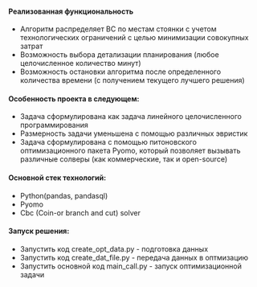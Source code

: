 
<h4>Реализованная функциональность</h4>
<ul>
    <li> Алгоритм распределяет ВС по местам стоянки с учетом технологических ограничений с целью минимизации совокупных затрат</li>
    <li> Возможность выбора детализации планирования (любое целочисленное количество минут) </li>
    <li> Возможность остановки алгоритма после определенного количества времени (с получением текущего лучшего решения)
</ul> 
<h4>Особенность проекта в следующем:</h4>
<ul>
 <li>Задача сформулирована как задача линейного целочисленного программирования</li>
 <li>Размерность задачи уменьшена с помощью различных эвристик</li>
 <li>Задача сформулирована с помощью питоновского оптимизационного пакета Pyomo, который позволяет вызывать различные солверы (как коммерческие, так и open-source)</li>  
 </ul>
<h4>Основной стек технологий:</h4>
<ul>
    <li>Python(pandas, pandasql)</li>
	<li>Pyomo</li>
	<li>Cbc (Coin-or branch and cut) solver</li>
 
 </ul>
 
<h4>Запуск решения:</h4>
<ul>
<li>Запустить код create_opt_data.py - подготовка данных</li>
<li>Запустить код create_dat_file.py - передача данных в оптмизацию</li>	
<li>Запустить основной код main_call.py - запуск оптимизационной задачи </li>
</ul>
